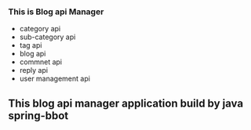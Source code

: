 ### This is Blog api Manager 
  - category api
  - sub-category api
  - tag api
  - blog api
  - commnet api
  - reply api
  - user management api

## This blog api manager application build by java spring-bbot
